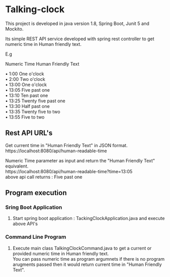 # Talking-clock
This project is developed in java version 1.8, Spring Boot, Junit 5 and Mockito.

Its simple REST API service developed with spring rest controller to get numeric time in Human friendly text.

E.g

Numeric Time Human Friendly Text

•	1:00 One o'clock<br>
•	2:00 Two o'clock<br>
•	13:00 One o'clock<br>
•	13:05 Five past one<br>
•	13:10 Ten past one<br>
•	13:25 Twenty five past one<br>
•	13:30 Half past one<br>
•	13:35 Twenty five to two<br>
•	13:55 Five to two<br>



## Rest API URL's
Get current time in "Human Friendly Text" in JSON format.<br>
  https://localhost:8080/api/human-readable-time

Numeric Time parameter as input and return the "Human Friendly Text" equivalent.<br>
  https://localhost:8080/api/human-readable-time?time=13:05<br>
   above api call returns : Five past one

## Program execution
### Sring Boot Application
  1. Start spring boot application : TackingClockApplication.java and execute above API's

### Command Line Program
  1. Execute main class TalkingClockCommand.java to get a current or provided numeric time in Human friendly text.<br>
  You can pass numeric time as program argumnets if there is no program arugments passed then it would return current time in 
  "Human Friendly Text".
